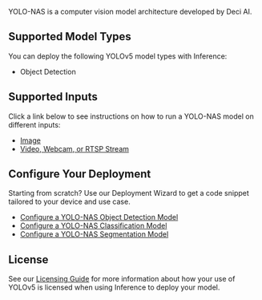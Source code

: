 YOLO-NAS is a computer vision model architecture developed by Deci AI.

## Supported Model Types

You can deploy the following YOLOv5 model types with Inference:

- Object Detection

## Supported Inputs

Click a link below to see instructions on how to run a YOLO-NAS model on different inputs:

- [Image](/quickstart/run_model_on_image/)
- [Video, Webcam, or RTSP Stream](/quickstart/run_model_on_rtsp_webcam/)

## Configure Your Deployment

Starting from scratch? Use our Deployment Wizard to get a code snippet tailored to your device and use case.

- [Configure a YOLO-NAS Object Detection Model](https://roboflow.github.io/deploy-setup-widget/results.html#Fine-Tuned/Object%20Detection)
- [Configure a YOLO-NAS Classification Model](https://roboflow.github.io/deploy-setup-widget/results.html#Fine-Tuned/Classification)
- [Configure a YOLO-NAS Segmentation Model](https://roboflow.github.io/deploy-setup-widget/results.html#Fine-Tuned/Image%20Segmentation)

## License

See our [Licensing Guide](/licensing/) for more information about how your use of YOLOv5 is licensed when using Inference to deploy your model.
